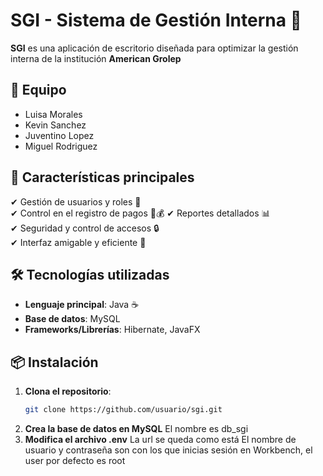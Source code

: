 # SGI - Sistema de Gestión Interna 🏢  

**SGI** es una aplicación de escritorio diseñada para optimizar la gestión interna de la institución **American Grolep**

## 🤝 Equipo
- Luisa Morales
- Kevin Sanchez
- Juventino Lopez
- Miguel Rodriguez

## 🚀 Características principales  

✔ Gestión de usuarios y roles 👥  
✔ Control en el registro de pagos 📑💰
✔ Reportes detallados 📊  
✔ Seguridad y control de accesos 🔒  
✔ Interfaz amigable y eficiente 🎨  

## 🛠 Tecnologías utilizadas  

- **Lenguaje principal**: Java ☕  
- **Base de datos**: MySQL
- **Frameworks/Librerías**: Hibernate, JavaFX

## 📦 Instalación  

1. **Clona el repositorio**:  
   ```bash
   git clone https://github.com/usuario/sgi.git
2. **Crea la base de datos en MySQL**
   El nombre es db_sgi
4. **Modifica el archivo .env**
   La url se queda como está
   El nombre de usuario y contraseña son con los que inicias
   sesión en Workbench, el user por defecto es root
   
